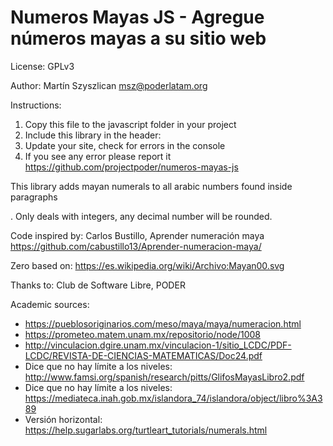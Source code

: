 # Numeros Mayas JS - Agregue números mayas a su sitio web

License: GPLv3

Author: Martín Szyszlican <msz@poderlatam.org>

Instructions: 
1. Copy this file to the javascript folder in your project
2. Include this library in the header: <script type="text/javascript" src="js/numeros-mayas.js"></script>
3. Update your site, check for errors in the console
4. If you see any error please report it https://github.com/projectpoder/numeros-mayas-js

This library adds mayan numerals to all arabic numbers found inside paragraphs <p></p>. Only deals with integers, any decimal number will be rounded.

Code inspired by: Carlos Bustillo, Aprender numeración maya https://github.com/cabustillo13/Aprender-numeracion-maya/

Zero based on: https://es.wikipedia.org/wiki/Archivo:Mayan00.svg

Thanks to: Club de Software Libre, PODER

Academic sources:
- https://pueblosoriginarios.com/meso/maya/maya/numeracion.html
- https://prometeo.matem.unam.mx/repositorio/node/1008
- http://vinculacion.dgire.unam.mx/vinculacion-1/sitio_LCDC/PDF-LCDC/REVISTA-DE-CIENCIAS-MATEMATICAS/Doc24.pdf
- Dice que no hay límite a los niveles: http://www.famsi.org/spanish/research/pitts/GlifosMayasLibro2.pdf
- Dice que no hay límite a los niveles: https://mediateca.inah.gob.mx/islandora_74/islandora/object/libro%3A389
- Versión horizontal: https://help.sugarlabs.org/turtleart_tutorials/numerals.html


